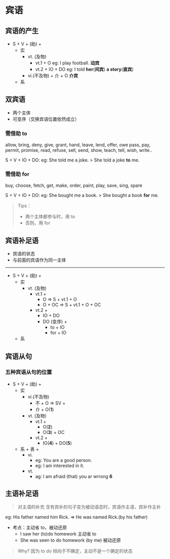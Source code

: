 # 宾语

## 宾语的产生

- S + V + (助) +
  - 实
    - vt. (及物)
      - vt.1 + O  eg: I play football. **动宾**
      - vt.2 + IO + DO eg: I told **her**(**间宾**) **a story**(**直宾**)
    - vi.(不及物) + 介 + O **介宾**
  - 系

## 双宾语

- 两个主体
- 可变序（交换宾语位置依然成立）

### 需借助 to

allow, bring, deny, give, grant, hand, leave, lend, offer, owe
pass, pay, permit, promise, read, refuse, sell, send, show, teach, tell, wish, write..

S + V + IO + DO: eg: She told me a joke. > She told a joke **to** me.

### 需借助 for

buy, choose, fetch, get, make, order, paint,
play, save, sing, spare

S + V + IO + DO: eg: She bought me a book. > She bought a book **for** me.

> Tips：
> - 两个主体都参与时，用 to
> - 否则，用 for

## 宾语补足语

- 宾语的状态
- 与前面的宾语作为同一主体
---
- S + V + (助) +
  - 实
    - vt. (及物)
      - vt.1 +
        - O => S + vt.1 + O
        - O + OC => S + vt.1 + O + OC
      - vt.2 + 
        - IO + DO
        - DO (变序) +
          - to + IO
          - for + IO
  - 系

## 宾语从句

### 五种宾语从句的位置

- S + V + (助) +
  - 实
    - vi.(不及物)
      - 不 + O => SV +
      - 介 + O(**1**) 
    - vt. (及物)
      - vt.1 +
        - O(**2**)
        - O(**3**) + OC
      - vt.2 +
        - IO(**4**) + DO(**5**)
  - 系 + 表 +
    - vi.
      - eg: You are a good person.
      - eg: I am interested in it.
    - vt.
      - ag: I am afraid (that) you ar wrrong **6**

## 主语补足语

> 对主语的补充
> 含有宾补的句子变为被动语态时，宾语作主语，宾补作主补

eg: His father named him Rick. => He was named Rick.(by his father)

- 考点：主动省 to，被动还原
  - I saw her (to)do homework 主动省 to
  - She was seen to do homework (by me) 被动还原

> Why? 因为 to do 倾向于不确定，主动不是一个确定的状态